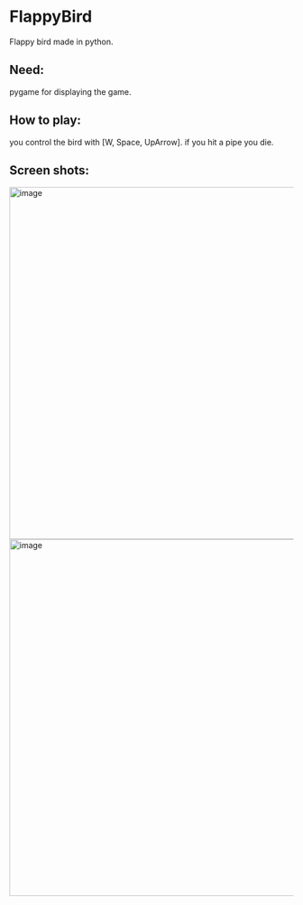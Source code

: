 # FlappyBird
Flappy bird made in python.

## Need:
  pygame for displaying the game.
  
## How to play:
  you control the bird with [W, Space, UpArrow].
  if you hit a pipe you die.

## Screen shots:
  <img width="1198" height="624" alt="image" src="https://github.com/user-attachments/assets/dbbd8ba1-e75f-4559-85f7-33dc98ca909b" />
  <img width="1197" height="632" alt="image" src="https://github.com/user-attachments/assets/382a8ac3-e90e-49f1-b39d-0c21928539d4" />
